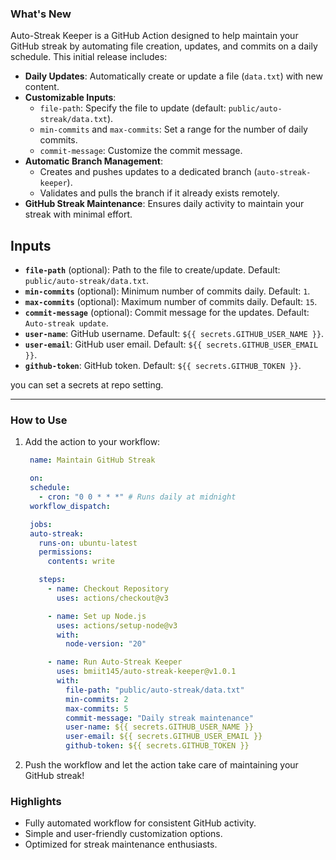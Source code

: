 
### **What's New**
Auto-Streak Keeper is a GitHub Action designed to help maintain your GitHub streak by automating file creation, updates, and commits on a daily schedule. This initial release includes:

- **Daily Updates**: Automatically create or update a file (`data.txt`) with new content.
- **Customizable Inputs**:
  - `file-path`: Specify the file to update (default: `public/auto-streak/data.txt`).
  - `min-commits` and `max-commits`: Set a range for the number of daily commits.
  - `commit-message`: Customize the commit message.
- **Automatic Branch Management**:
  - Creates and pushes updates to a dedicated branch (`auto-streak-keeper`).
  - Validates and pulls the branch if it already exists remotely.
- **GitHub Streak Maintenance**: Ensures daily activity to maintain your streak with minimal effort.

## **Inputs**

- **`file-path`** (optional): Path to the file to create/update. Default: `public/auto-streak/data.txt`.
- **`min-commits`** (optional): Minimum number of commits daily. Default: `1`.
- **`max-commits`** (optional): Maximum number of commits daily. Default: `15`.
- **`commit-message`** (optional): Commit message for the updates. Default: `Auto-streak update`.
- **`user-name`**: GitHub username. Default: `${{ secrets.GITHUB_USER_NAME }}`.
- **`user-email`**: GitHub user email. Default: `${{ secrets.GITHUB_USER_EMAIL }}`.
- **`github-token`**: GitHub token. Default: `${{ secrets.GITHUB_TOKEN }}`.


you can set a secrets at repo setting. 

---

### **How to Use**
1. Add the action to your workflow:
   ```yaml
    name: Maintain GitHub Streak

    on:
    schedule:
      - cron: "0 0 * * *" # Runs daily at midnight
    workflow_dispatch:

    jobs:
    auto-streak:
      runs-on: ubuntu-latest
      permissions:
        contents: write

      steps:
        - name: Checkout Repository
          uses: actions/checkout@v3

        - name: Set up Node.js
          uses: actions/setup-node@v3
          with:
            node-version: "20"

        - name: Run Auto-Streak Keeper
          uses: bmiit145/auto-streak-keeper@v1.0.1
          with:
            file-path: "public/auto-streak/data.txt"
            min-commits: 2
            max-commits: 5
            commit-message: "Daily streak maintenance"
            user-name: ${{ secrets.GITHUB_USER_NAME }}
            user-email: ${{ secrets.GITHUB_USER_EMAIL }}
            github-token: ${{ secrets.GITHUB_TOKEN }}
   ```
2. Push the workflow and let the action take care of maintaining your GitHub streak!

### **Highlights**
- Fully automated workflow for consistent GitHub activity.
- Simple and user-friendly customization options.
- Optimized for streak maintenance enthusiasts.
